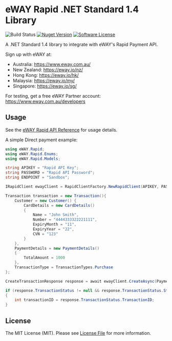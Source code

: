 eWAY Rapid .NET Standard 1.4 Library
========
![Build Status](https://ci.appveyor.com/api/projects/status/github/visualeyes/eway-rapid-netstandard?branch=master&svg=true) 
[![Nuget Version](https://img.shields.io/nuget/v/eway-rapid-netstandard.svg)](https://www.nuget.org/packages/eway-rapid-netstandard/) 
[![Software License](https://img.shields.io/badge/license-MIT-brightgreen.svg?style=flat-square)](LICENSE.md)

A .NET Standard 1.4 library to integrate with eWAY's Rapid Payment API.

Sign up with eWAY at:
 - Australia:    https://www.eway.com.au/
 - New Zealand:  https://eway.io/nz/
 - Hong Kong:    https://eway.io/hk/
 - Malaysia:     https://eway.io/my/
 - Singapore:    https://eway.io/sg/

For testing, get a free eWAY Partner account: https://www.eway.com.au/developers
 
## Usage

See the [eWAY Rapid API Reference](https://eway.io/api-v3/) for usage details.

A simple Direct payment example:

```csharp
using eWAY.Rapid;
using eWAY.Rapid.Enums;
using eWAY.Rapid.Models;

string APIKEY = "Rapid API Key";
string PASSWORD = "Rapid API Password";
string ENDPOINT = "Sandbox";

IRapidClient ewayClient = RapidClientFactory.NewRapidClient(APIKEY, PASSWORD, ENDPOINT);

Transaction transaction = new Transaction(){
    Customer = new Customer() { 
        CardDetails = new CardDetails()
        {
            Name = "John Smith",
            Number = "4444333322221111",
            ExpiryMonth = "11",
            ExpiryYear = "22",
            CVN = "123"
        } 
    },
    PaymentDetails = new PaymentDetails()
    {
        TotalAmount = 1000
    },
    TransactionType = TransactionTypes.Purchase
};

CreateTransactionResponse response = await ewayClient.CreateAsync(PaymentMethod.Direct, transaction);

if (response.TransactionStatus != null && response.TransactionStatus.Status == true)
{
    int transactionID = response.TransactionStatus.TransactionID;
}
```

## License

The MIT License (MIT). Please see [License File](LICENSE.md) for more information.